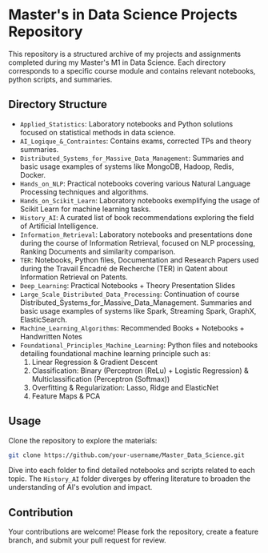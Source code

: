 # Master's in Data Science Projects Repository

This repository is a structured archive of my projects and assignments completed during my Master's M1 in Data Science. Each directory corresponds to a specific course module and contains relevant notebooks, python scripts, and summaries.

## Directory Structure

- `Applied_Statistics`: Laboratory notebooks and Python solutions focused on statistical methods in data science.
- `AI_Logique_&_Contraintes`: Contains exams, corrected TPs and theory summaries.
- `Distributed_Systems_for_Massive_Data_Management`: Summaries and basic usage examples of systems like MongoDB, Hadoop, Redis, Docker.
- `Hands_on_NLP`: Practical notebooks covering various Natural Language Processing techniques and algorithms.
- `Hands_on_Scikit_Learn`: Laboratory notebooks exemplifying the usage of Scikit Learn for machine learning tasks.
- `History_AI`: A curated list of book recommendations exploring the field of Artificial Intelligence.
- `Information_Retrieval`: Laboratory notebooks and presentations done during the course of Information Retrieval, focused on NLP processing, Ranking Documents and similarity comparison.
- `TER`: Notebooks, Python files, Documentation and Research Papers used during the Travail Encadré de Recherche (TER) in Qatent about Information Retrieval on Patents.
- `Deep_Learning`: Practical Notebooks + Theory Presentation Slides
- `Large_Scale_Distributed_Data_Processing`: Continuation of course Distributed_Systems_for_Massive_Data_Management. Summaries and basic usage examples of systems like Spark, Streaming Spark, GraphX, ElasticSearch.
- `Machine_Learning_Algorithms`: Recommended Books + Notebooks + Handwritten Notes
- `Foundational_Principles_Machine_Learning`: Python files and notebooks detailing foundational machine learning principle such as:
  1. Linear Regression & Gradient Descent
  2. Classification: Binary (Perceptron (ReLu) + Logistic Regression) & Multiclassification (Perceptron (Softmax))
  3. Overfitting & Regularization: Lasso, Ridge and ElasticNet
  4. Feature Maps & PCA

## Usage

Clone the repository to explore the materials:

```bash
git clone https://github.com/your-username/Master_Data_Science.git
```

Dive into each folder to find detailed notebooks and scripts related to each topic. The `History_AI` folder diverges by offering literature to broaden the understanding of AI's evolution and impact.

## Contribution

Your contributions are welcome! Please fork the repository, create a feature branch, and submit your pull request for review.
